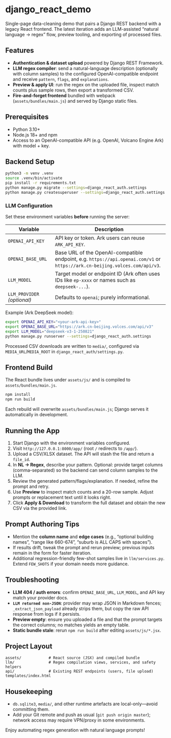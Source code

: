 # django_react_demo

Single-page data-cleaning demo that pairs a Django REST backend with a legacy React frontend. The latest iteration adds an LLM-assisted “natural language → regex” flow, preview tooling, and exporting of processed files.

## Features
- **Authentication & dataset upload** powered by Django REST Framework.
- **LLM regex compiler**: send a natural-language description (optionally with column samples) to the configured OpenAI-compatible endpoint and receive `pattern`, `flags`, and `explanations`.
- **Preview & apply UI**: run the regex on the uploaded file, inspect match counts plus sample rows, then export a transformed CSV.
- **Fire-and-forget frontend** bundled with webpack (`assets/bundles/main.js`) and served by Django static files.

## Prerequisites
- Python 3.10+
- Node.js 18+ and npm
- Access to an OpenAI-compatible API (e.g. OpenAI, Volcano Engine Ark) with model + key.

## Backend Setup
```bash
python3 -m venv .venv
source .venv/bin/activate
pip install -r requirements.txt
python manage.py migrate --settings=django_react_auth.settings
python manage.py createsuperuser --settings=django_react_auth.settings  # optional
```

### LLM Configuration
Set these environment variables **before** running the server:

| Variable | Description |
| --- | --- |
| `OPENAI_API_KEY` | API key or token. Ark users can reuse `ARK_API_KEY`. |
| `OPENAI_BASE_URL` | Base URL of the OpenAI-compatible endpoint, e.g. `https://api.openai.com/v1` or `https://ark.cn-beijing.volces.com/api/v3`. |
| `LLM_MODEL` | Target model or endpoint ID (Ark often uses IDs like `ep-xxxx` or names such as `deepseek-...`). |
| `LLM_PROVIDER` *(optional)* | Defaults to `openai`; purely informational. |

Example (Ark DeepSeek model):
```bash
export OPENAI_API_KEY="<your-ark-api-key>"
export OPENAI_BASE_URL="https://ark.cn-beijing.volces.com/api/v3"
export LLM_MODEL="deepseek-v3-1-250821"
python manage.py runserver --settings=django_react_auth.settings
```

Processed CSV downloads are written to `media/`, configured via `MEDIA_URL`/`MEDIA_ROOT` in `django_react_auth/settings.py`.

## Frontend Build
The React bundle lives under `assets/js/` and is compiled to `assets/bundles/main.js`.
```bash
npm install
npm run build
```
Each rebuild will overwrite `assets/bundles/main.js`; Django serves it automatically in development.

## Running the App
1. Start Django with the environment variables configured.
2. Visit `http://127.0.0.1:8000/app/` (root `/` redirects to `/app/`).
3. Upload a CSV/XLSX dataset. The API will stash the file and return a `file_id`.
4. In **NL → Regex**, describe your pattern. Optional: provide target columns (comma-separated) so the backend can send column samples to the LLM.
5. Review the generated pattern/flags/explanation. If needed, refine the prompt and retry.
6. Use **Preview** to inspect match counts and a 20-row sample. Adjust prompts or replacement text until it looks right.
7. Click **Apply & Download** to transform the full dataset and obtain the new CSV via the provided link.

## Prompt Authoring Tips
- Mention the **column name** and **edge cases** (e.g., “optional building names”, “range like 660-674”, “suburb is ALL CAPS with spaces”).
- If results drift, tweak the prompt and rerun preview; previous inputs remain in the form for faster iteration.
- Additional regression-friendly few-shot samples live in `llm/services.py`. Extend `FEW_SHOTS` if your domain needs more guidance.

## Troubleshooting
- **LLM 404 / auth errors**: confirm `OPENAI_BASE_URL`, `LLM_MODEL`, and API key match your provider docs.
- **`LLM returned non-JSON`**: provider may wrap JSON in Markdown fences; `_extract_json_payload` already strips them, but copy the raw API response from logs if it persists.
- **Preview empty**: ensure you uploaded a file and that the prompt targets the correct columns; no matches yields an empty table.
- **Static bundle stale**: rerun `npm run build` after editing `assets/js/*.jsx`.

## Project Layout
```
assets/            # React source (JSX) and compiled bundle
llm/               # Regex compilation views, services, and safety helpers
api/               # Existing REST endpoints (users, file upload)
templates/index.html
```

## Housekeeping
- `db.sqlite3`, `media/`, and other runtime artefacts are local-only—avoid committing them.
- Add your Git remote and push as usual (`git push origin master`); network access may require VPN/proxy in some environments.

Enjoy automating regex generation with natural language prompts!
